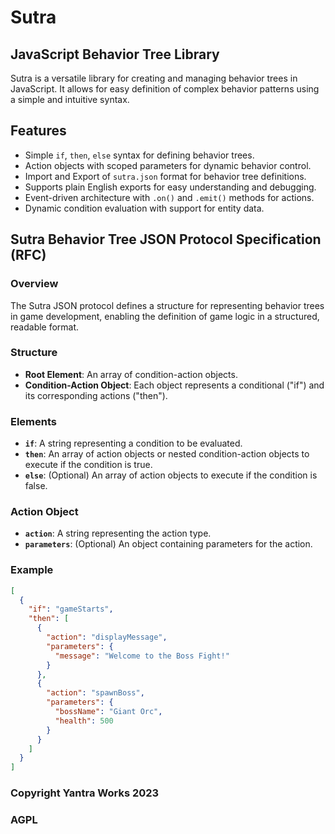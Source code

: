 # Sutra

## JavaScript Behavior Tree Library

Sutra is a versatile library for creating and managing behavior trees in JavaScript. It allows for easy definition of complex behavior patterns using a simple and intuitive syntax.

## Features

- Simple `if`, `then`, `else` syntax for defining behavior trees.
- Action objects with scoped parameters for dynamic behavior control.
- Import and Export of `sutra.json` format for behavior tree definitions.
- Supports plain English exports for easy understanding and debugging.
- Event-driven architecture with `.on()` and `.emit()` methods for actions.
- Dynamic condition evaluation with support for entity data.

## Sutra Behavior Tree JSON Protocol Specification (RFC)

### Overview
The Sutra JSON protocol defines a structure for representing behavior trees in game development, enabling the definition of game logic in a structured, readable format.

### Structure

- **Root Element**: An array of condition-action objects.
- **Condition-Action Object**: Each object represents a conditional ("if") and its corresponding actions ("then").

### Elements

- **`if`**: A string representing a condition to be evaluated.
- **`then`**: An array of action objects or nested condition-action objects to execute if the condition is true.
- **`else`**: (Optional) An array of action objects to execute if the condition is false.

### Action Object

- **`action`**: A string representing the action type.
- **`parameters`**: (Optional) An object containing parameters for the action.

### Example

```json
[
  {
    "if": "gameStarts",
    "then": [
      {
        "action": "displayMessage",
        "parameters": {
          "message": "Welcome to the Boss Fight!"
        }
      },
      {
        "action": "spawnBoss",
        "parameters": {
          "bossName": "Giant Orc",
          "health": 500
        }
      }
    ]
  }
]

```
### Copyright Yantra Works 2023
### AGPL